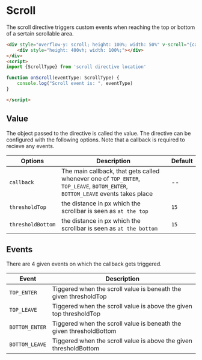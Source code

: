 # Scroll

The scroll directive triggers custom events when reaching the top or bottom of a sertain scrollable area.

```html
<div style="overflow-y: scroll; height: 100%; width: 50%" v-scroll="{callback: onScroll}">
    <div style="height: 400vh; width: 100%;"></div>
</div>
<script>
import {ScrollType} from 'scroll directive location'

function onScroll(eventType: ScrollType) {
    console.log("Scroll event is: ", eventType)
}

</script>
```

## Value

The object passed to the directive is called the value. The directive can be configured with the following options.
Note that a callback is required to recieve any events.

| Options           | Description                                                                                                                    | Default |
|-------------------|--------------------------------------------------------------------------------------------------------------------------------|---------|
| `callback`        | The main callback, that gets called whenever one of `TOP_ENTER`, `TOP_LEAVE`, `BOTOM_ENTER`, `BOTTOM_LEAVE` events takes place | --      |
| `thresholdTop`    | the distance in px which the scrollbar is seen as `at the top`                                                                 | `15`    |
| `thresholdBottom` | the distance in px which the scrollbar is seen as `at the bottom`                                                              | `15`    |

## Events

There are 4 given events on which the callback gets triggered.

| Event          | Description                                                         |
|----------------|---------------------------------------------------------------------|
| `TOP_ENTER`    | Tiggered when the scroll value is beneath the given thresholdTop    |
| `TOP_LEAVE`    | Tiggered when the scroll value is above the given top thresholdTop  |
| `BOTTOM_ENTER` | Tiggered when the scroll value is beneath the given thresholdBottom |
| `BOTTOM_LEAVE` | Tiggered when the scroll value is above the given thresholdBottom   |